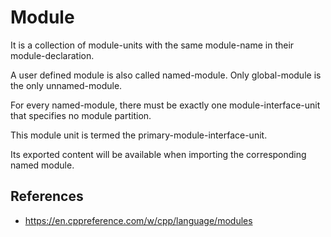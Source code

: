 # Module

It is a collection of module-units with the same module-name in their module-declaration.

A user defined module is also called named-module. Only global-module is the only unnamed-module.

For every named-module, there must be exactly one module-interface-unit that specifies no module partition.

This module unit is termed the primary-module-interface-unit. 

Its exported content will be available when importing the corresponding named module.

## References

 - https://en.cppreference.com/w/cpp/language/modules